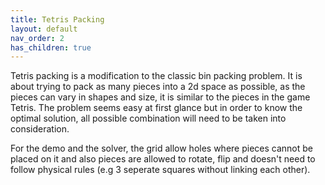 ```yaml
---
title: Tetris Packing
layout: default
nav_order: 2
has_children: true
---
```


Tetris packing is a modification to the classic bin packing problem. It is about trying to pack as many pieces into a 2d space as possible, as the pieces can vary in shapes and size, it is similar to the pieces in the game Tetris. The problem seems easy at first glance but in order to know the optimal solution, all possible combination will need to be taken into consideration. 

For the demo and the solver, the grid allow holes where pieces cannot be placed on it and also pieces are allowed to rotate, flip and doesn't need to follow physical rules (e.g 3 seperate squares without linking each other).